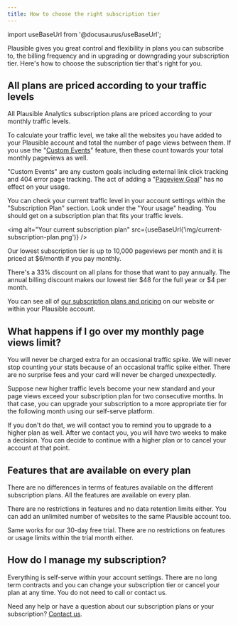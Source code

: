 ```yaml
---
title: How to choose the right subscription tier
---
```


import useBaseUrl from '@docusaurus/useBaseUrl';

Plausible gives you great control and flexibility in plans you can subscribe to, the billing frequency and in upgrading or downgrading your subscription tier. Here's how to choose the subscription tier that's right for you.

## All plans are priced according to your traffic levels

All Plausible Analytics subscription plans are priced according to your monthly traffic levels.

To calculate your traffic level, we take all the websites you have added to your Plausible account and total the number of page views between them. If you use the "[Custom Events](custom-event-goals.md)" feature, then these count towards your total monthly pageviews as well.

"Custom Events" are any custom goals including external link click tracking and 404 error page tracking. The act of adding a "[Pageview Goal](pageview-goals.md)" has no effect on your usage.

You can check your current traffic level in your account settings within the "Subscription Plan" section. Look under the "Your usage" heading. You should get on a subscription plan that fits your traffic levels.

<img alt="Your current subscription plan" src={useBaseUrl('img/current-subscription-plan.png')} />

Our lowest subscription tier is up to 10,000 pageviews per month and it is priced at $6/month if you pay monthly.

There's a 33% discount on all plans for those that want to pay annually. The annual billing discount makes our lowest tier $48 for the full year or $4 per month.

You can see all of [our subscription plans and pricing](https://plausible.io/#pricing) on our website or within your Plausible account.

## What happens if I go over my monthly page views limit?

You will never be charged extra for an occasional traffic spike. We will never stop counting your stats because of an occasional traffic spike either. There are no surprise fees and your card will never be charged unexpectedly. 

Suppose new higher traffic levels become your new standard and your page views exceed your subscription plan for two consecutive months. In that case, you can upgrade your subscription to a more appropriate tier for the following month using our self-serve platform.

If you don't do that, we will contact you to remind you to upgrade to a higher plan as well. After we contact you, you will have two weeks to make a decision. You can decide to continue with a higher plan or to cancel your account at that point.

## Features that are available on every plan

There are no differences in terms of features available on the different subscription plans. All the features are available on every plan. 

There are no restrictions in features and no data retention limits either. You can add an unlimited number of websites to the same Plausible account too.

Same works for our 30-day free trial. There are no restrictions on features or usage limits within the trial month either.
 
## How do I manage my subscription?

Everything is self-serve within your account settings. There are no long term contracts and you can change your subscription tier or cancel your plan at any time. You do not need to call or contact us.

Need any help or have a question about our subscription plans or your subscription? [Contact us](https://plausible.io/contact).
